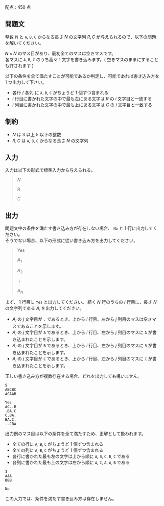 配点 : $450$ 点

## 問題文

整数 $N$ と `A`, `B`, `C` からなる長さ $N$ の文字列 $R,C$ が与えられるので、以下の問題を解いてください。

$N \times N$ のマス目があり、最初全てのマスは空きマスです。<br>
各マスに `A`, `B`, `C` のうち高々 $1$ 文字を書き込みます。( 空きマスのままにすることも許されます )

以下の条件を全て満たすことが可能であるか判定し、可能であれば書き込み方を $1$ つ出力して下さい。

- 各行 / 各列 に `A`, `B`, `C` がちょうど $1$ 個ずつ含まれる
- $i$ 行目に書かれた文字の中で最も左にある文字は $R$ の $i$ 文字目と一致する
- $i$ 列目に書かれた文字の中で最も上にある文字は $C$ の $i$ 文字目と一致する

## 制約

- $N$ は $3$ 以上 $5$ 以下の整数
- $R,C$ は `A`, `B`, `C` からなる長さ $N$ の文字列

## 入力

入力は以下の形式で標準入力から与えられる。

> $N$
> 
> $R$
> 
> $C$

## 出力

問題文中の条件を満たす書き込み方が存在しない場合、 `No` と $1$ 行に出力してください。<br>
そうでない場合、以下の形式に従い書き込み方を出力してください。

> Yes
> 
> $A_1$
> 
> $A_2$
> 
> $\vdots$
> 
> $A_N$

まず、 $1$ 行目に `Yes` と出力してください。
続く $N$ 行のうちの $i$ 行目に、長さ $N$ の文字列である $A_i$ を出力してください。

- $A_i$ の $j$ 文字目が `.` であるとき、上から $i$ 行目、左から $j$ 列目のマスは空きマスであることを示します。
- $A_i$ の $j$ 文字目が `A` であるとき、上から $i$ 行目、左から $j$ 列目のマスに `A` が書き込まれたことを示します。
- $A_i$ の $j$ 文字目が `B` であるとき、上から $i$ 行目、左から $j$ 列目のマスに `B` が書き込まれたことを示します。
- $A_i$ の $j$ 文字目が `C` であるとき、上から $i$ 行目、左から $j$ 列目のマスに `C` が書き込まれたことを示します。

正しい書き込み方が複数存在する場合、どれを出力しても構いません。

```input1
5
ABCBC
ACAAB
```

```output1
Yes
AC..B
.BA.C
C.BA.
BA.C.
..CBA
```

出力例のマス目は以下の条件を全て満たすため、正解として扱われます。

- 全ての行に `A`, `B`, `C` がちょうど $1$ 個ずつ含まれる
- 全ての列に `A`, `B`, `C` がちょうど $1$ 個ずつ含まれる
- 各行に書かれた最も左の文字は上から順に `A`, `B`, `C`, `B`, `C` である
- 各列に書かれた最も上の文字は左から順に `A`, `C`, `A`, `A`, `B` である

```input2
3
AAA
BBB
```

```output2
No
```

この入力では、条件を満たす書き込み方は存在しません。
